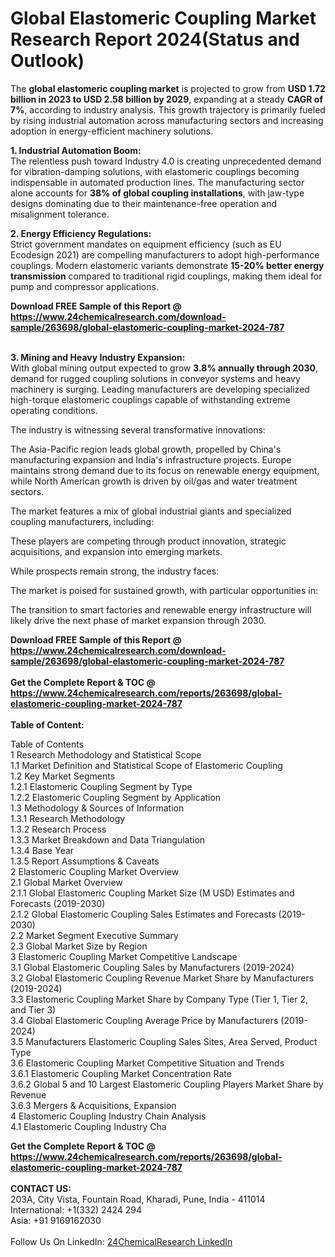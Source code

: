 <h1>Global Elastomeric Coupling Market Research Report 2024(Status and Outlook)</h1><p>The <strong>global elastomeric coupling market</strong> is projected to grow from <strong>USD 1.72 billion in 2023 to USD 2.58 billion by 2029</strong>, expanding at a steady <strong>CAGR of 7%</strong>, according to industry analysis. This growth trajectory is primarily fueled by rising industrial automation across manufacturing sectors and increasing adoption in energy-efficient machinery solutions.</p><p><strong>1. Industrial Automation Boom:</strong><br>
The relentless push toward Industry 4.0 is creating unprecedented demand for vibration-damping solutions, with elastomeric couplings becoming indispensable in automated production lines. The manufacturing sector alone accounts for <strong>38% of global coupling installations</strong>, with jaw-type designs dominating due to their maintenance-free operation and misalignment tolerance.</p><p><strong>2. Energy Efficiency Regulations:</strong><br>
Strict government mandates on equipment efficiency (such as EU Ecodesign 2021) are compelling manufacturers to adopt high-performance couplings. Modern elastomeric variants demonstrate <strong>15-20% better energy transmission</strong> compared to traditional rigid couplings, making them ideal for pump and compressor applications.</p><div><b>Download FREE Sample of this Report @ 
            <a href="https://www.24chemicalresearch.com/download-sample/263698/global-elastomeric-coupling-market-2024-787">
            https://www.24chemicalresearch.com/download-sample/263698/global-elastomeric-coupling-market-2024-787</a></b></div><br><p><strong>3. Mining and Heavy Industry Expansion:</strong><br>
With global mining output expected to grow <strong>3.8% annually through 2030</strong>, demand for rugged coupling solutions in conveyor systems and heavy machinery is surging. Leading manufacturers are developing specialized high-torque elastomeric couplings capable of withstanding extreme operating conditions.</p><p>The industry is witnessing several transformative innovations:</p><p>The Asia-Pacific region leads global growth, propelled by China's manufacturing expansion and India's infrastructure projects. Europe maintains strong demand due to its focus on renewable energy equipment, while North American growth is driven by oil/gas and water treatment sectors.</p><p>The market features a mix of global industrial giants and specialized coupling manufacturers, including:</p><p>These players are competing through product innovation, strategic acquisitions, and expansion into emerging markets.</p><p>While prospects remain strong, the industry faces:</p><p>The market is poised for sustained growth, with particular opportunities in:</p><p>The transition to smart factories and renewable energy infrastructure will likely drive the next phase of market expansion through 2030.</p><div><b>Download FREE Sample of this Report @ 
            <a href="https://www.24chemicalresearch.com/download-sample/263698/global-elastomeric-coupling-market-2024-787">
            https://www.24chemicalresearch.com/download-sample/263698/global-elastomeric-coupling-market-2024-787</a></b></div><br><div><b>Get the Complete Report & TOC @ 
            <a href="https://www.24chemicalresearch.com/reports/263698/global-elastomeric-coupling-market-2024-787">
            https://www.24chemicalresearch.com/reports/263698/global-elastomeric-coupling-market-2024-787</a></b></div><br>
            <b>Table of Content:</b><p>Table of Contents<br />
1 Research Methodology and Statistical Scope<br />
1.1 Market Definition and Statistical Scope of Elastomeric Coupling<br />
1.2 Key Market Segments<br />
1.2.1 Elastomeric Coupling Segment by Type<br />
1.2.2 Elastomeric Coupling Segment by Application<br />
1.3 Methodology & Sources of Information<br />
1.3.1 Research Methodology<br />
1.3.2 Research Process<br />
1.3.3 Market Breakdown and Data Triangulation<br />
1.3.4 Base Year<br />
1.3.5 Report Assumptions & Caveats<br />
2 Elastomeric Coupling Market Overview<br />
2.1 Global Market Overview<br />
2.1.1 Global Elastomeric Coupling Market Size (M USD) Estimates and Forecasts (2019-2030)<br />
2.1.2 Global Elastomeric Coupling Sales Estimates and Forecasts (2019-2030)<br />
2.2 Market Segment Executive Summary<br />
2.3 Global Market Size by Region<br />
3 Elastomeric Coupling Market Competitive Landscape<br />
3.1 Global Elastomeric Coupling Sales by Manufacturers (2019-2024)<br />
3.2 Global Elastomeric Coupling Revenue Market Share by Manufacturers (2019-2024)<br />
3.3 Elastomeric Coupling Market Share by Company Type (Tier 1, Tier 2, and Tier 3)<br />
3.4 Global Elastomeric Coupling Average Price by Manufacturers (2019-2024)<br />
3.5 Manufacturers Elastomeric Coupling Sales Sites, Area Served, Product Type<br />
3.6 Elastomeric Coupling Market Competitive Situation and Trends<br />
3.6.1 Elastomeric Coupling Market Concentration Rate<br />
3.6.2 Global 5 and 10 Largest Elastomeric Coupling Players Market Share by Revenue<br />
3.6.3 Mergers & Acquisitions, Expansion<br />
4 Elastomeric Coupling Industry Chain Analysis<br />
4.1 Elastomeric Coupling Industry Cha</p><div><b>Get the Complete Report & TOC @ 
            <a href="https://www.24chemicalresearch.com/reports/263698/global-elastomeric-coupling-market-2024-787">
            https://www.24chemicalresearch.com/reports/263698/global-elastomeric-coupling-market-2024-787</a></b></div><br><b>CONTACT US:</b><br>
            203A, City Vista, Fountain Road, Kharadi, Pune, India - 411014<br>
            International: +1(332) 2424 294<br>
            Asia: +91 9169162030 <br><br>
            Follow Us On LinkedIn: <a href="https://www.linkedin.com/company/24chemicalresearch/">24ChemicalResearch LinkedIn</a>